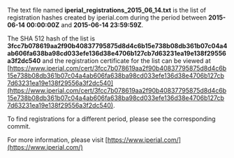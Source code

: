 The text file named **iperial_registrations_2015_06_14.txt** is the list of registration hashes created by iperial.com during the period between **2015-06-14 00:00:00Z** and **2015-06-14 23:59:59Z**.

The SHA 512 hash of the list is **3fcc7b078619aa2f90b40837795875d8d4c6b15e738b08db361b07c04a4ab606fa638ba98cd033efe136d38e4706b127cb7d63231ea19e138f29556a3f2dc540** and the registration certificate for the list can be viewed at [https://www.iperial.com/cert/3fcc7b078619aa2f90b40837795875d8d4c6b15e738b08db361b07c04a4ab606fa638ba98cd033efe136d38e4706b127cb7d63231ea19e138f29556a3f2dc540](https://www.iperial.com/cert/3fcc7b078619aa2f90b40837795875d8d4c6b15e738b08db361b07c04a4ab606fa638ba98cd033efe136d38e4706b127cb7d63231ea19e138f29556a3f2dc540).

To find registrations for a different period, please see the corresponding commit.

For more information, please visit [https://www.iperial.com/](https://www.iperial.com/)
